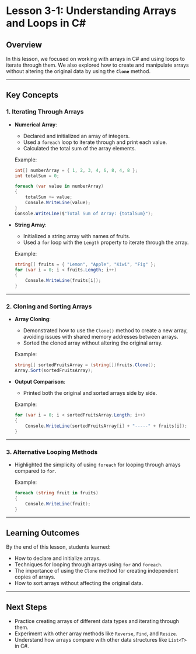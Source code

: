 
# Lesson 3-1: Understanding Arrays and Loops in C#

## Overview
In this lesson, we focused on working with arrays in C# and using loops to iterate through them. We also explored how to create and manipulate arrays without altering the original data by using the **`Clone`** method.

---

## Key Concepts

### 1. Iterating Through Arrays
- **Numerical Array**:
    - Declared and initialized an array of integers.
    - Used a `foreach` loop to iterate through and print each value.
    - Calculated the total sum of the array elements.

    Example:
    ```csharp
    int[] numberArray = { 1, 2, 3, 4, 6, 8, 4, 8 };
    int totalSum = 0;

    foreach (var value in numberArray)
    {
        totalSum += value;
        Console.WriteLine(value);
    }
    Console.WriteLine($"Total Sum of Array: {totalSum}");
    ```

- **String Array**:
    - Initialized a string array with names of fruits.
    - Used a `for` loop with the `Length` property to iterate through the array.

    Example:
    ```csharp
    string[] fruits = { "Lemon", "Apple", "Kiwi", "Fig" };
    for (var i = 0; i < fruits.Length; i++)
    {
        Console.WriteLine(fruits[i]);
    }
    ```

---

### 2. Cloning and Sorting Arrays
- **Array Cloning**:
    - Demonstrated how to use the `Clone()` method to create a new array, avoiding issues with shared memory addresses between arrays.
    - Sorted the cloned array without altering the original array.

    Example:
    ```csharp
    string[] sortedFruitsArray = (string[])fruits.Clone();
    Array.Sort(sortedFruitsArray);
    ```

- **Output Comparison**:
    - Printed both the original and sorted arrays side by side.

    Example:
    ```csharp
    for (var i = 0; i < sortedFruitsArray.Length; i++)
    {
        Console.WriteLine(sortedFruitsArray[i] + "-----" + fruits[i]);
    }
    ```

---

### 3. Alternative Looping Methods
- Highlighted the simplicity of using `foreach` for looping through arrays compared to `for`.

    Example:
    ```csharp
    foreach (string fruit in fruits)
    {
        Console.WriteLine(fruit);
    }
    ```

---

## Learning Outcomes
By the end of this lesson, students learned:
- How to declare and initialize arrays.
- Techniques for looping through arrays using `for` and `foreach`.
- The importance of using the `Clone` method for creating independent copies of arrays.
- How to sort arrays without affecting the original data.

---

## Next Steps
- Practice creating arrays of different data types and iterating through them.
- Experiment with other array methods like `Reverse`, `Find`, and `Resize`.
- Understand how arrays compare with other data structures like `List<T>` in C#.
